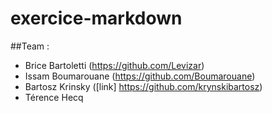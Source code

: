 # exercice-markdown

##Team : 
- Brice Bartoletti (https://github.com/Levizar)
- Issam Boumarouane (https://github.com/Boumarouane)
- Bartosz Krinsky ([link] https://github.com/krynskibartosz)
- Térence Hecq

